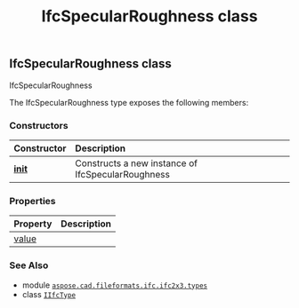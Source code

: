 ﻿---
title: IfcSpecularRoughness class
second_title: Aspose.CAD for Python via .NET API References
description: 
type: docs
weight: 1320
url: /python-net/aspose.cad.fileformats.ifc.ifc2x3.types/ifcspecularroughness/
is_root: false
---

## IfcSpecularRoughness class

IfcSpecularRoughness



The IfcSpecularRoughness type exposes the following members:

### Constructors
| Constructor | Description |
| :- | :- |
| [__init__](/cad/python-net/aspose.cad.fileformats.ifc.ifc2x3.types/ifcspecularroughness/__init__/#) | Constructs a new instance of IfcSpecularRoughness |


### Properties
| Property | Description |
| :- | :- |
| [value](/cad/python-net/aspose.cad.fileformats.ifc.ifc2x3.types/ifcspecularroughness/value) |  |



### See Also
* module [`aspose.cad.fileformats.ifc.ifc2x3.types`](..)
* class [`IIfcType`](/cad/python-net/aspose.cad.fileformats.ifc/iifctype)
